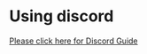 # Using discord

[Please click here for Discord Guide](https://docs.neuromatch.io/p/bz7uXZLMwMvDqn/Discord-Guides)
